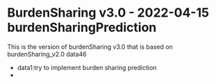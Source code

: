 # BurdenSharing v3.0 - 2022-04-15 burdenSharingPrediction

This is the version of burdenSharing v3.0 that is based on burdenSharing_v2.0 data46

* data1:try to implement burden sharing prediction
* 